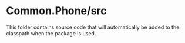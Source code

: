 # Common.Phone/src

This folder contains source code that will automatically be added to the classpath when
the package is used.
